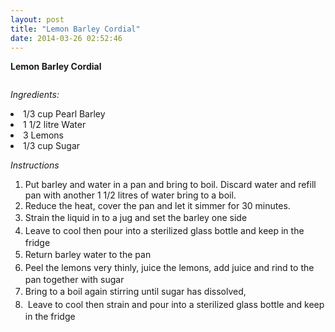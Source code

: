 ```yaml
---
layout: post
title: "Lemon Barley Cordial"
date: 2014-03-26 02:52:46
---
```


<p class="p1">
  <b>Lemon Barley Cordial </b>
</p>

<p class="p1">
  <img alt="" class="imagecache-WYSIWYG_large wysiwyg_img" src="/sites/default/files/imagecache/WYSIWYG_large/wysiwyg_images/tutorial/df13d9f92ecbff9bfc5020a1ba5737a5.jpg" style="line-height: 1.5;" />
</p>

<p class="p1">
  <i>Ingredients: </i>
</p>

<li class="p1">
  1/3 cup Pearl Barley 
</li>
<li class="p1">
  1 1/2 litre Water 
</li>
<li class="p1">
  3 Lemons 
</li>
<li class="p1">
  1/3 cup Sugar 
</li>

<p class="p1">
  <i>Instructions </i>
</p>

<ol class="ol1">
  <li class="li2">
    Put barley and water in a pan and bring to boil. Discard water and refill pan with another 1 1/2 litres of water bring to a boil. 
  </li>
  <li class="li2">
    Reduce the heat, cover the pan and let it simmer for 30 minutes. 
  </li>
  <li class="li2">
    <span style="line-height: 1.5;">Strain the liquid in to a jug and set the barley one side </span>
  </li>
  <li class="li2">
    <span style="line-height: 1.5;">Leave to cool then pour into a sterilized glass bottle and keep in the fridge</span>
  </li>
  <li class="li2">
    <span style="line-height: 1.5;">Return barley water to the pan </span>
  </li>
  <li class="li2">
    <span style="line-height: 1.5;">Peel the lemons very thinly, juice the lemons, add juice and rind to the pan together with sugar </span>
  </li>
  <li class="li2">
    <span style="line-height: 1.5;">Bring to a boil again stirring until sugar has </span><span style="line-height: 1.5;">dissolved, </span>
  </li>
  <li class="li2">
    <span style="line-height: 1.5;"> Leave to cool then strain and pour into a sterilized glass bottle and keep in the fridge </span>
  </li>
</ol>